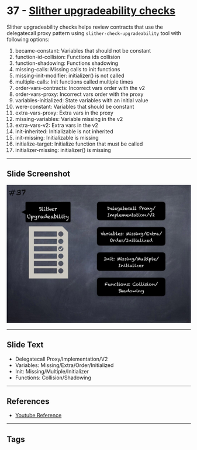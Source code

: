 
# 37 - [Slither upgradeability checks](./Slither%20upgradeability%20checks.md)

Slither upgradeability checks helps review contracts that use the delegatecall proxy pattern using `slither-check-upgradeability` tool with following options:

1. became-constant: Variables that should not be constant
2. function-id-collision: Functions ids collision
3. function-shadowing: Functions shadowing
4. missing-calls: Missing calls to init functions
5. missing-init-modifier: initializer() is not called
6. multiple-calls: Init functions called multiple times
7. order-vars-contracts: Incorrect vars order with the v2
8. order-vars-proxy: Incorrect vars order with the proxy
9. variables-initialized: State variables with an initial value
10. were-constant: Variables that should be constant
11. extra-vars-proxy: Extra vars in the proxy
12. missing-variables: Variable missing in the v2
13. extra-vars-v2: Extra vars in the v2
14. init-inherited: Initializable is not inherited
15. init-missing: Initializable is missing
16. initialize-target: Initialize function that must be called
17. initializer-missing: initializer() is missing
___
## Slide Screenshot
![037.jpg](../../images/6.%20Audit%20Techniques%20and%20Tools%20101/037.jpg)
___
## Slide Text
- Delegatecall Proxy/Implementation/V2
- Variables: Missing/Extra/Order/Initialized
- Init: Missing/Multiple/Initializer
- Functions: Collision/Shadowing
___
## References
- [Youtube Reference](https://youtu.be/QstpNY1IuqM?t=1183)
___
## Tags
